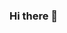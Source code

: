 ### Hi there 👋

<!--
**Dnexit/Dnexit** is a ✨ _special_ ✨ repository because its `README.md` (this file) appears on your GitHub profile.

Here are some ideas to get you started:

- ✨ Unity3d programmer
- 🌱 С# developer
- 💬 learning Kotlin
-->
